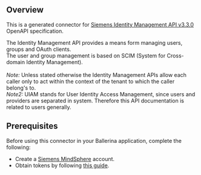 ## Overview
This is a generated connector for [Siemens Identity Management API v3.3.0](https://developer.mindsphere.io/apis/core-identitymanagement/api-identitymanagement-overview.html) OpenAPI specification. 

The Identity Management API provides a means form managing users, groups and OAuth clients.<br> The user and group management is based on SCIM (System for Cross-domain Identity Management).<br><br> <i>Note:</i> Unless stated otherwise the Identity Management APIs allow each caller only to act within the context of the tenant to which the caller belong's to.</br><i>Note2:</i> UIAM stands for User Identity Access Management, since users and providers are separated in system. Therefore this API documentation is related to users generally.
  

## Prerequisites

Before using this connector in your Ballerina application, complete the following:

* Create a [Siemens MindSphere](https://siemens.mindsphere.io/en) account.
* Obtain tokens by following [this guide](https://developer.mindsphere.io/howto/howto-selfhosted-api-access.html).

